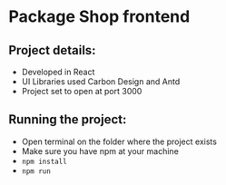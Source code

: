 # Package Shop frontend

## Project details:
 - Developed in React
 - UI Libraries used Carbon Design and Antd 
 - Project set to open at port 3000
  

## Running the project:
  - Open terminal on the folder where the project exists
  - Make sure you have npm at your machine
  - ```npm install```
  - ```npm run```

